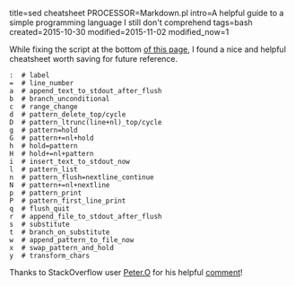 title=sed cheatsheet
PROCESSOR=Markdown.pl
intro=A helpful guide to a simple programming language I still don't comprehend
tags=bash
created=2015-10-30
modified=2015-11-02
modified_now=1


While fixing the script at the bottom [of this page][rec], I found a nice and helpful cheatsheet worth saving for future reference.

	:  # label
	=  # line_number
	a  # append_text_to_stdout_after_flush
	b  # branch_unconditional
	c  # range_change
	d  # pattern_delete_top/cycle
	D  # pattern_ltrunc(line+nl)_top/cycle
	g  # pattern=hold
	G  # pattern+=nl+hold
	h  # hold=pattern
	H  # hold+=nl+pattern
	i  # insert_text_to_stdout_now
	l  # pattern_list
	n  # pattern_flush=nextline_continue
	N  # pattern+=nl+nextline
	p  # pattern_print
	P  # pattern_first_line_print
	q  # flush_quit
	r  # append_file_to_stdout_after_flush
	s  # substitute
	t  # branch_on_substitute
	w  # append_pattern_to_file_now
	x  # swap_pattern_and_hold
	y  # transform_chars


Thanks to StackOverflow user [Peter.O][user] for his helpful [comment][source]!

[rec]: spam-emails.html#script
[source]: http://unix.stackexchange.com/questions/26284/how-can-i-use-sed-to-replace-a-multi-line-string#answer-26290
[user]: http://unix.stackexchange.com/users/2343/peter-o
